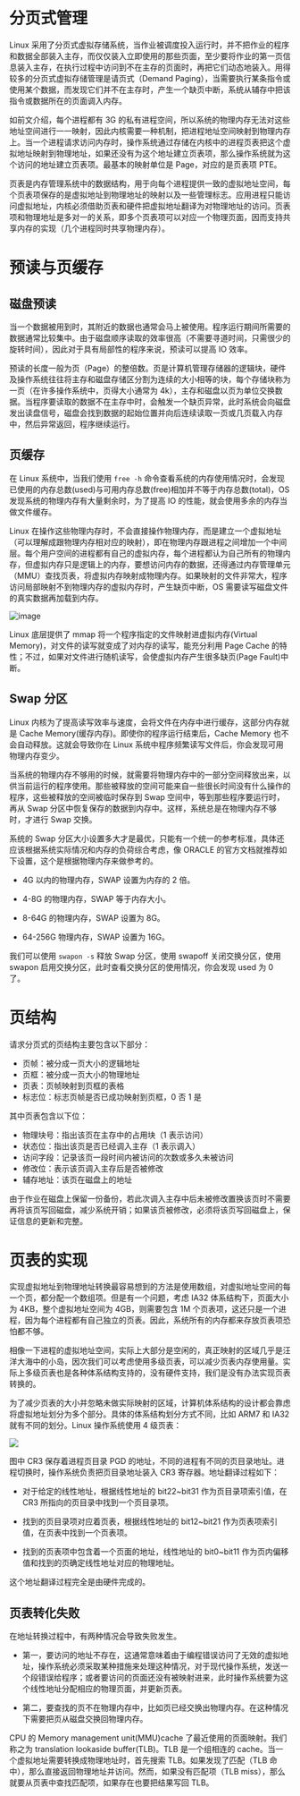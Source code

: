# 分页式管理

Linux 采用了分页式虚拟存储系统，当作业被调度投入运行时，并不把作业的程序和数据全部装入主存，而仅仅装入立即使用的那些页面，至少要将作业的第一页信息装入主存，在执行过程中访问到不在主存的页面时，再把它们动态地装入。用得较多的分页式虚拟存储管理是请页式（Demand Paging），当需要执行某条指令或使用某个数据，而发现它们并不在主存时，产生一个缺页中断，系统从辅存中把该指令或数据所在的页面调入内存。

如前文介绍，每个进程都有 3G 的私有进程空间，所以系统的物理内存无法对这些地址空间进行一一映射，因此内核需要一种机制，把进程地址空间映射到物理内存上。当一个进程请求访问内存时，操作系统通过存储在内核中的进程页表把这个虚拟地址映射到物理地址，如果还没有为这个地址建立页表项，那么操作系统就为这个访问的地址建立页表项。最基本的映射单位是 Page，对应的是页表项 PTE。

页表是内存管理系统中的数据结构，用于向每个进程提供一致的虚拟地址空间，每个页表项保存的是虚拟地址到物理地址的映射以及一些管理标志。应用进程只能访问虚拟地址，内核必须借助页表和硬件把虚拟地址翻译为对物理地址的访问。页表项和物理地址是多对一的关系，即多个页表项可以对应一个物理页面，因而支持共享内存的实现（几个进程同时共享物理内存）。

# 预读与页缓存

## 磁盘预读

当一个数据被用到时，其附近的数据也通常会马上被使用。程序运行期间所需要的数据通常比较集中。由于磁盘顺序读取的效率很高（不需要寻道时间，只需很少的旋转时间），因此对于具有局部性的程序来说，预读可以提高 IO 效率。

预读的长度一般为页（Page）的整倍数。页是计算机管理存储器的逻辑块，硬件及操作系统往往将主存和磁盘存储区分割为连续的大小相等的块，每个存储块称为一页（在许多操作系统中，页得大小通常为 4k），主存和磁盘以页为单位交换数据。当程序要读取的数据不在主存中时，会触发一个缺页异常，此时系统会向磁盘发出读盘信号，磁盘会找到数据的起始位置并向后连续读取一页或几页载入内存中，然后异常返回，程序继续运行。

## 页缓存

在 Linux 系统中，当我们使用 `free -h` 命令查看系统的内存使用情况时，会发现已使用的内存总数(used)与可用内存总数(free)相加并不等于内存总数(total)，OS 发现系统的物理内存有大量剩余时，为了提高 IO 的性能，就会使用多余的内存当做文件缓存。

Linux 在操作这些物理内存时，不会直接操作物理内存，而是建立一个虚拟地址（可以理解成跟物理内存相对应的映射），即在物理内存跟进程之间增加一个中间层。每个用户空间的进程都有自己的虚拟内存，每个进程都认为自己所有的物理内存，但虚拟内存只是逻辑上的内存，要想访问内存的数据，还得通过内存管理单元（MMU）查找页表，将虚拟内存映射成物理内存。如果映射的文件非常大，程序访问局部映射不到物理内存的虚拟内存时，产生缺页中断，OS 需要读写磁盘文件的真实数据再加载到内存。

![image](https://user-images.githubusercontent.com/5803001/49648842-479cd680-fa62-11e8-96d4-3997faf92ec6.png)

Linux 底层提供了 mmap 将一个程序指定的文件映射进虚拟内存(Virtual Memory)，对文件的读写就变成了对内存的读写，能充分利用 Page Cache 的特性；不过，如果对文件进行随机读写，会使虚拟内存产生很多缺页(Page Fault)中断。

## Swap 分区

Linux 内核为了提高读写效率与速度，会将文件在内存中进行缓存，这部分内存就是 Cache Memory(缓存内存)。即使你的程序运行结束后，Cache Memory 也不会自动释放。这就会导致你在 Linux 系统中程序频繁读写文件后，你会发现可用物理内存变少。

当系统的物理内存不够用的时候，就需要将物理内存中的一部分空间释放出来，以供当前运行的程序使用。那些被释放的空间可能来自一些很长时间没有什么操作的程序，这些被释放的空间被临时保存到 Swap 空间中，等到那些程序要运行时，再从 Swap 分区中恢复保存的数据到内存中。这样，系统总是在物理内存不够时，才进行 Swap 交换。

系统的 Swap 分区大小设置多大才是最优，只能有一个统一的参考标准，具体还应该根据系统实际情况和内存的负荷综合考虑，像 ORACLE 的官方文档就推荐如下设置，这个是根据物理内存来做参考的。

- 4G 以内的物理内存，SWAP 设置为内存的 2 倍。

- 4-8G 的物理内存，SWAP 等于内存大小。

- 8-64G 的物理内存，SWAP 设置为 8G。

- 64-256G 物理内存，SWAP 设置为 16G。

我们可以使用 `swapon -s` 释放 Swap 分区，使用 swapoff 关闭交换分区，使用 swapon 启用交换分区，此时查看交换分区的使用情况，你会发现 used 为 0 了。

# 页结构

请求分页式的页结构主要包含以下部分：

- 页帧：被分成一页大小的逻辑地址
- 页框：被分成一页大小的物理地址
- 页表：页帧映射到页框的表格
- 标志位：标志页帧是否已成功映射到页框，0 否 1 是

其中页表包含以下位：

- 物理块号：指出该页在主存中的占用块（1 表示访问）
- 状态位：指出该页是否已经调入主存（1 表示调入）
- 访问字段：记录该页一段时间内被访问的次数或多久未被访问
- 修改位：表示该页调入主存后是否被修改
- 辅存地址：该页在磁盘上的地址

由于作业在磁盘上保留一份备份，若此次调入主存中后未被修改置换该页时不需要再将该页写回磁盘，减少系统开销；如果该页被修改，必须将该页写回磁盘上，保证信息的更新和完整。

# 页表的实现

实现虚拟地址到物理地址转换最容易想到的方法是使用数组，对虚拟地址空间的每一个页，都分配一个数组项。但是有一个问题，考虑 IA32 体系结构下，页面大小为 4KB，整个虚拟地址空间为 4GB，则需要包含 1M 个页表项，这还只是一个进程，因为每个进程都有自己独立的页表。因此，系统所有的内存都来存放页表项恐怕都不够。

相像一下进程的虚拟地址空间，实际上大部分是空闲的，真正映射的区域几乎是汪洋大海中的小岛，因次我们可以考虑使用多级页表，可以减少页表内存使用量。实际上多级页表也是各种体系结构支持的，没有硬件支持，我们是没有办法实现页表转换的。

为了减少页表的大小并忽略未做实际映射的区域，计算机体系结构的设计都会靠虑将虚拟地址划分为多个部分。具体的体系结构划分方式不同，比如 ARM7 和 IA32 就有不同的划分。Linux 操作系统使用 4 级页表：

![](https://i.postimg.cc/65RK5tcn/image.png)

图中 CR3 保存着进程页目录 PGD 的地址，不同的进程有不同的页目录地址。进程切换时，操作系统负责把页目录地址装入 CR3 寄存器。地址翻译过程如下：

- 对于给定的线性地址，根据线性地址的 bit22~bit31 作为页目录项索引值，在 CR3 所指向的页目录中找到一个页目录项。

- 找到的页目录项对应着页表，根据线性地址的 bit12~bit21 作为页表项索引值，在页表中找到一个页表项。

- 找到的页表项中包含着一个页面的地址，线性地址的 bit0~bit11 作为页内偏移值和找到的页确定线性地址对应的物理地址。

这个地址翻译过程完全是由硬件完成的。

## 页表转化失败

在地址转换过程中，有两种情况会导致失败发生。

- 第一，要访问的地址不存在，这通常意味着由于编程错误访问了无效的虚拟地址，操作系统必须采取某种措施来处理这种情况，对于现代操作系统，发送一个段错误给程序；或者要访问的页面还没有被映射进来，此时操作系统要为这个线性地址分配相应的物理页面，并更新页表。

- 第二，要查找的页不在物理内存中，比如页已经交换出物理内存。在这种情况下需要把页从磁盘交换回物理内存。

CPU 的 Memory management unit(MMU)cache 了最近使用的页面映射。我们称之为 translation lookaside buffer(TLB)。TLB 是一个组相连的 cache。当一个虚拟地址需要转换成物理地址时，首先搜索 TLB。如果发现了匹配（TLB 命中），那么直接返回物理地址并访问。然而，如果没有匹配项（TLB miss），那么就要从页表中查找匹配项，如果存在也要把结果写回 TLB。
